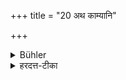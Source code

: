 +++
title = "20 अथ काम्यानि"

+++

<details><summary>Bühler</summary>

20. Now (follows the enumeration of the years to be chosen) for the fulfilment of some (particular) wish,
</details>

<details><summary>हरदत्त-टीका</summary>

## सूत्रम्
अथ काम्यानि ॥ २० ॥
## टिप्पनी
कामनिमित्तान्युपनयनानि वक्ष्यन्ते ॥ २० ॥
</details>
